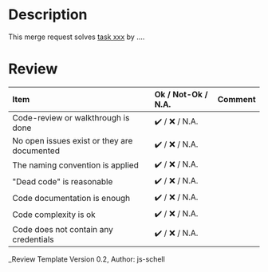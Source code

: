 Description
=============

This merge request solves [task xxx](https://kb.liva-cloud.com/task/xxx) by ....

Review
=============

| Item                                        | Ok / Not-Ok / N.A.               | Comment |
|:------------------------------------------- |:-------------------------------- |:------- |
| Code-review or walkthrough is done          | :heavy_check_mark:  / :x: / N.A. |         |
| No open issues exist or they are documented | :heavy_check_mark:  / :x: / N.A. |         |
| The naming convention is applied            | :heavy_check_mark:  / :x: / N.A. |         |
| "Dead code" is reasonable                   | :heavy_check_mark:  / :x: / N.A. |         |
| Code documentation is enough                | :heavy_check_mark:  / :x: / N.A. |         |
| Code complexity is ok                       | :heavy_check_mark:  / :x: / N.A. |         |
| Code does not contain any credentials       | :heavy_check_mark:  / :x: / N.A. |         |

_Review Template Version 0.2, Author: js-schell
